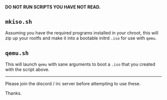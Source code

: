 #### **DO NOT RUN SCRIPTS YOU HAVE NOT READ.**

## `mkiso.sh`

Assuming you have the required programs installed 
in your chroot, this will zip up your rootfs and make it
into a bootable initrd `.iso` for use with `qemu`.

## `qemu.sh`

This will launch `qemu` with sane arguments to boot a `.iso` 
that you created with the script above.

---

Please join the discord / irc server before attempting to use these.

Thanks.
